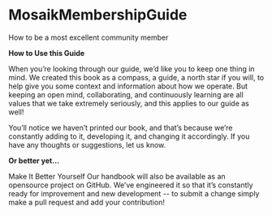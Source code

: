 # MosaikMembershipGuide
How to be a most excellent community member

<b>How to Use this Guide</b>

When you’re looking through our guide, we’d like you to keep one thing in mind. We created this book as a compass, a guide, a north star if you will, to help give you some context and information about how we operate. But keeping an open mind, collaborating, and continuously learning are all values that we take extremely seriously, and this applies to our guide as well!

You’ll notice we haven’t printed our book, and that’s because we’re constantly adding to it, developing it, and changing it accordingly. If you have any thoughts or suggestions, let us know. 

<b>Or better yet…</b>

Make It Better Yourself
Our handbook will also be available as an opensource project on GitHub. We’ve engineered it so that it’s constantly ready for improvement and new development -- to submit a change simply make a pull request and add your contribution!
